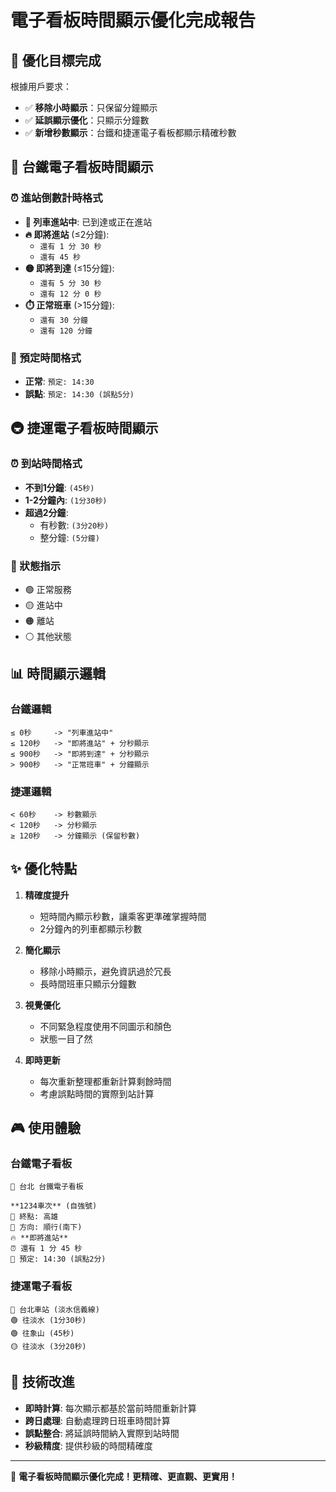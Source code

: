 # 電子看板時間顯示優化完成報告

## 🎯 優化目標完成

根據用戶要求：
- ✅ **移除小時顯示**：只保留分鐘顯示
- ✅ **延誤顯示優化**：只顯示分鐘數
- ✅ **新增秒數顯示**：台鐵和捷運電子看板都顯示精確秒數

## 🚆 台鐵電子看板時間顯示

### ⏰ 進站倒數計時格式
- **🚆 列車進站中**: 已到達或正在進站
- **🔥 即將進站** (≤2分鐘):
  - `還有 1 分 30 秒`
  - `還有 45 秒`
- **🟡 即將到達** (≤15分鐘):
  - `還有 5 分 30 秒`
  - `還有 12 分 0 秒`
- **⏱️ 正常班車** (>15分鐘):
  - `還有 30 分鐘`
  - `還有 120 分鐘`

### 📅 預定時間格式
- **正常**: `預定: 14:30`
- **誤點**: `預定: 14:30 (誤點5分)`

## 🚇 捷運電子看板時間顯示

### ⏰ 到站時間格式
- **不到1分鐘**: `(45秒)`
- **1-2分鐘內**: `(1分30秒)`
- **超過2分鐘**: 
  - 有秒數: `(3分20秒)`
  - 整分鐘: `(5分鐘)`

### 🚦 狀態指示
- 🟢 正常服務
- 🟡 進站中
- 🟠 離站
- ⚪ 其他狀態

## 📊 時間顯示邏輯

### 台鐵邏輯
```
≤ 0秒     -> "列車進站中"
≤ 120秒   -> "即將進站" + 分秒顯示
≤ 900秒   -> "即將到達" + 分秒顯示  
> 900秒   -> "正常班車" + 分鐘顯示
```

### 捷運邏輯
```
< 60秒    -> 秒數顯示
< 120秒   -> 分秒顯示
≥ 120秒   -> 分鐘顯示 (保留秒數)
```

## ✨ 優化特點

1. **精確度提升**
   - 短時間內顯示秒數，讓乘客更準確掌握時間
   - 2分鐘內的列車都顯示秒數

2. **簡化顯示**
   - 移除小時顯示，避免資訊過於冗長
   - 長時間班車只顯示分鐘數

3. **視覺優化**
   - 不同緊急程度使用不同圖示和顏色
   - 狀態一目了然

4. **即時更新**
   - 每次重新整理都重新計算剩餘時間
   - 考慮誤點時間的實際到站計算

## 🎮 使用體驗

### 台鐵電子看板
```
🚆 台北 台鐵電子看板

**1234車次** (自強號)
🎯 終點: 高雄
📍 方向: 順行(南下)
🔥 **即將進站**
⏰ 還有 1 分 45 秒
📅 預定: 14:30 (誤點2分)
```

### 捷運電子看板
```
🚉 台北車站 (淡水信義線)
🟢 往淡水 (1分30秒)
🟢 往象山 (45秒)
🟡 往淡水 (3分20秒)
```

## 🚀 技術改進

- **即時計算**: 每次顯示都基於當前時間重新計算
- **跨日處理**: 自動處理跨日班車時間計算
- **誤點整合**: 將延誤時間納入實際到站時間
- **秒級精度**: 提供秒級的時間精確度

---

🎉 **電子看板時間顯示優化完成！更精確、更直觀、更實用！**

